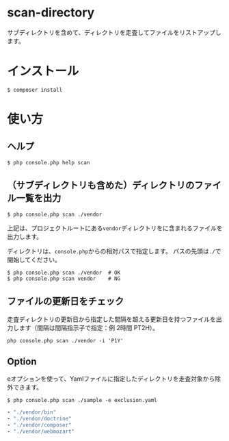 # scan-directory

サブディレクトリを含めて、ディレクトリを走査してファイルをリストアップします。

# インストール

```shell
$ composer install
```

# 使い方

## ヘルプ

```shell
$ php console.php help scan
```


## （サブディレクトリも含めた）ディレクトリのファイル一覧を出力

```shell
$ php console.php scan ./vendor
```

上記は、プロジェクトルートにある`vendor`ディレクトリをに含まれるファイルを出力します。

ディレクトリは、`console.php`からの相対パスで指定します。
パスの先頭は`./`で開始してください。

```shell
$ php console.php scan ./vendor  # OK
$ php console.php scan vendor    # NG
```

## ファイルの更新日をチェック

走査ディレクトリの更新日から指定した間隔を超える更新日を持つファイルを出力します（間隔は間隔指示子で指定：例 2時間 PT2H）。

```shell
php console.php scan ./vendor -i 'P1Y'
```

## Option

eオプションを使って、Yamlファイルに指定したディレクトリを走査対象から除外できます。

```shell
$ php console.php scan ./sample -e exclusion.yaml
```

```yaml
- "./vendor/bin"
- "./vendor/doctrine"
- "./vendor/composer"
- "./vendor/webmozart"
```
